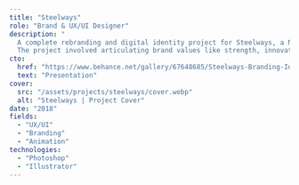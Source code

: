 ```yaml
---
title: "Steelways"
role: "Brand & UX/UI Designer"
description: "
  A complete rebranding and digital identity project for Steelways, a Nigerian company with over four decades of experience in the construction, oil & gas, and maritime industries.[br]
  The project involved articulating brand values like strength, innovation, and national impact through a visual system that included custom iconography, sector-based identity modules, and digital assets for both print and web."
cto:
  href: "https://www.behance.net/gallery/67648685/Steelways-Branding-Identity-Design-Web-Design"
  text: "Presentation"
cover:
  src: "/assets/projects/steelways/cover.webp"
  alt: "Steelways | Project Cover"
date: "2018"
fields:
  - "UX/UI"
  - "Branding"
  - "Animation"
technologies:
  - "Photoshop"
  - "Illustrator"
---
```

